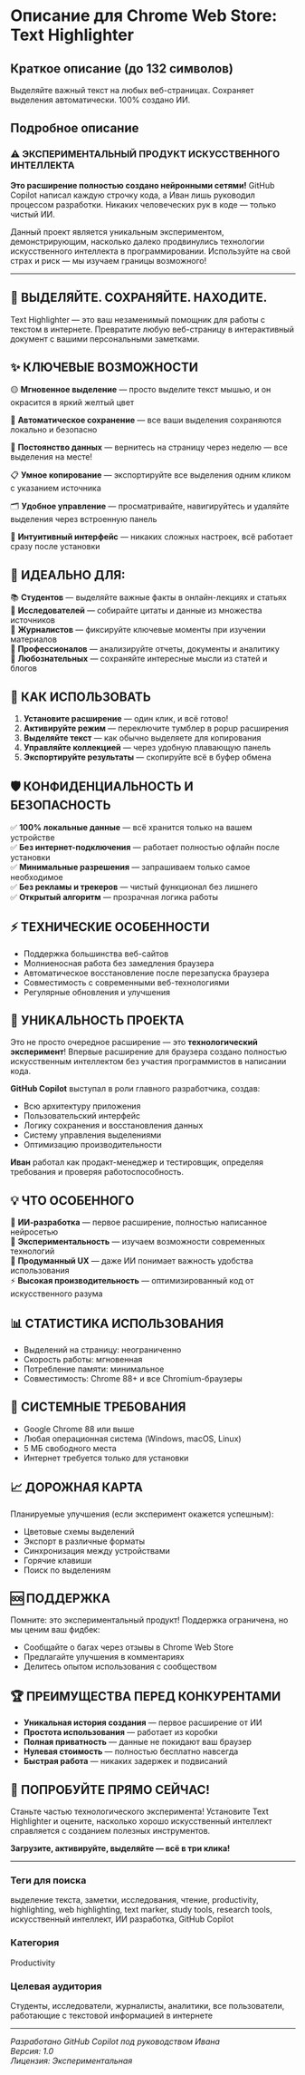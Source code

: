 # Описание для Chrome Web Store: Text Highlighter

## Краткое описание (до 132 символов)
Выделяйте важный текст на любых веб-страницах. Сохраняет выделения автоматически. 100% создано ИИ.

## Подробное описание

### ⚠️ ЭКСПЕРИМЕНТАЛЬНЫЙ ПРОДУКТ ИСКУССТВЕННОГО ИНТЕЛЛЕКТА

**Это расширение полностью создано нейронными сетями!** GitHub Copilot написал каждую строчку кода, а Иван лишь руководил процессом разработки. Никаких человеческих рук в коде — только чистый ИИ.

Данный проект является уникальным экспериментом, демонстрирующим, насколько далеко продвинулись технологии искусственного интеллекта в программировании. Используйте на свой страх и риск — мы изучаем границы возможного!

---

## 🌟 ВЫДЕЛЯЙТЕ. СОХРАНЯЙТЕ. НАХОДИТЕ.

Text Highlighter — это ваш незаменимый помощник для работы с текстом в интернете. Превратите любую веб-страницу в интерактивный документ с вашими персональными заметками.

## ✨ КЛЮЧЕВЫЕ ВОЗМОЖНОСТИ

🟡 **Мгновенное выделение** — просто выделите текст мышью, и он окрасится в яркий желтый цвет

💾 **Автоматическое сохранение** — все ваши выделения сохраняются локально и безопасно

🔄 **Постоянство данных** — вернитесь на страницу через неделю — все выделения на месте!

📋 **Умное копирование** — экспортируйте все выделения одним кликом с указанием источника

🗂️ **Удобное управление** — просматривайте, навигируйтесь и удаляйте выделения через встроенную панель

🎯 **Интуитивный интерфейс** — никаких сложных настроек, всё работает сразу после установки

## 👥 ИДЕАЛЬНО ДЛЯ:

📚 **Студентов** — выделяйте важные факты в онлайн-лекциях и статьях  
🔬 **Исследователей** — собирайте цитаты и данные из множества источников  
📰 **Журналистов** — фиксируйте ключевые моменты при изучении материалов  
💼 **Профессионалов** — анализируйте отчеты, документы и аналитику  
📖 **Любознательных** — сохраняйте интересные мысли из статей и блогов

## 🚀 КАК ИСПОЛЬЗОВАТЬ

1. **Установите расширение** — один клик, и всё готово!
2. **Активируйте режим** — переключите тумблер в popup расширения
3. **Выделяйте текст** — как обычно выделяете для копирования
4. **Управляйте коллекцией** — через удобную плавающую панель
5. **Экспортируйте результаты** — скопируйте всё в буфер обмена

## 🛡️ КОНФИДЕНЦИАЛЬНОСТЬ И БЕЗОПАСНОСТЬ

✅ **100% локальные данные** — всё хранится только на вашем устройстве  
✅ **Без интернет-подключения** — работает полностью офлайн после установки  
✅ **Минимальные разрешения** — запрашиваем только самое необходимое  
✅ **Без рекламы и трекеров** — чистый функционал без лишнего  
✅ **Открытый алгоритм** — прозрачная логика работы

## ⚡ ТЕХНИЧЕСКИЕ ОСОБЕННОСТИ

- Поддержка большинства веб-сайтов
- Молниеносная работа без замедления браузера
- Автоматическое восстановление после перезапуска браузера
- Совместимость с современными веб-технологиями
- Регулярные обновления и улучшения

## 🎯 УНИКАЛЬНОСТЬ ПРОЕКТА

Это не просто очередное расширение — это **технологический эксперимент**! Впервые расширение для браузера создано полностью искусственным интеллектом без участия программистов в написании кода.

**GitHub Copilot** выступал в роли главного разработчика, создав:
- Всю архитектуру приложения
- Пользовательский интерфейс
- Логику сохранения и восстановления данных
- Систему управления выделениями
- Оптимизацию производительности

**Иван** работал как продакт-менеджер и тестировщик, определяя требования и проверяя работоспособность.

## 💡 ЧТО ОСОБЕННОГО

🤖 **ИИ-разработка** — первое расширение, полностью написанное нейросетью  
🧪 **Экспериментальность** — изучаем возможности современных технологий  
🎨 **Продуманный UX** — даже ИИ понимает важность удобства использования  
⚡ **Высокая производительность** — оптимизированный код от искусственного разума

## 📊 СТАТИСТИКА ИСПОЛЬЗОВАНИЯ

- Выделений на страницу: неограниченно
- Скорость работы: мгновенная
- Потребление памяти: минимальное
- Совместимость: Chrome 88+ и все Chromium-браузеры

## 🔧 СИСТЕМНЫЕ ТРЕБОВАНИЯ

- Google Chrome 88 или выше
- Любая операционная система (Windows, macOS, Linux)
- 5 МБ свободного места
- Интернет требуется только для установки

## 📈 ДОРОЖНАЯ КАРТА

Планируемые улучшения (если эксперимент окажется успешным):
- Цветовые схемы выделений
- Экспорт в различные форматы
- Синхронизация между устройствами
- Горячие клавиши
- Поиск по выделениям

## 🆘 ПОДДЕРЖКА

Помните: это экспериментальный продукт! Поддержка ограничена, но мы ценим ваш фидбек:

- Сообщайте о багах через отзывы в Chrome Web Store
- Предлагайте улучшения в комментариях
- Делитесь опытом использования с сообществом

## 🏆 ПРЕИМУЩЕСТВА ПЕРЕД КОНКУРЕНТАМИ

- **Уникальная история создания** — первое расширение от ИИ
- **Простота использования** — работает из коробки
- **Полная приватность** — данные не покидают ваш браузер
- **Нулевая стоимость** — полностью бесплатно навсегда
- **Быстрая работа** — никаких задержек и подвисаний

## 🎉 ПОПРОБУЙТЕ ПРЯМО СЕЙЧАС!

Станьте частью технологического эксперимента! Установите Text Highlighter и оцените, насколько хорошо искусственный интеллект справляется с созданием полезных инструментов.

**Загрузите, активируйте, выделяйте — всё в три клика!**

---

### Теги для поиска
выделение текста, заметки, исследования, чтение, productivity, highlighting, web highlighting, text marker, study tools, research tools, искусственный интеллект, ИИ разработка, GitHub Copilot

### Категория
Productivity

### Целевая аудитория
Студенты, исследователи, журналисты, аналитики, все пользователи, работающие с текстовой информацией в интернете

---

*Разработано GitHub Copilot под руководством Ивана  
Версия: 1.0  
Лицензия: Экспериментальная*